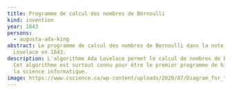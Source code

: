 ```yaml
---
title: Programme de calcul des nombres de Bernoulli
kind: invention
year: 1843
persons:
  - augusta-ada-king
abstract: Le programme de calcul des nombres de Bernoulli dans la note G d'Ada
  Lovelace en 1843.
description: L'algorithme Ada Lovelace permet le calcul de nombres de Bernoulli.
  Cet algorithme est surtout connu pour être le premier programme de histoire de
  la science informatique.
image: https://www.cscience.ca/wp-content/uploads/2020/07/Diagram_for_the_computation_of_Bernoulli_numbers-1024x717.jpg
---
```

